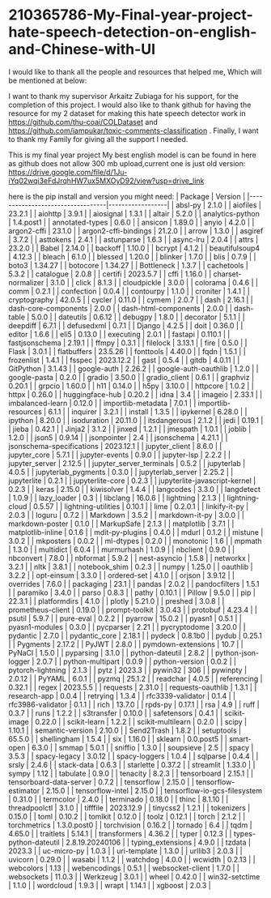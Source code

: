 # 210365786-My-Final-year-project-hate-speech-detection-on-english-and-Chinese-with-UI

I would like to thank all the people and resources that helped me, Which will be mentioned at below: 

I want to thank my supervisor Arkaitz Zubiaga for his support, for the completion of this project.
I would also like to thank github for having the resource for my 2 dataset for making this hate speech detector work in https://github.com/thu-coai/COLDataset and https://github.com/iampukar/toxic-comments-classification .
Finally, I want to thank my Family for giving all the support I needed.

This is my final year project
My best english model is can be found in here as github does not allow 300 mb upload,current one is just old version: https://drive.google.com/file/d/1Ju-iYq02wqi3eFdJrqhHW7ux5MXOyD92/view?usp=drive_link

here is the pip install and version  you might need:
| Package                          | Version          |
|----------------------------------|------------------|
| absl-py                          | 2.1.0            |
| aiofiles                         | 23.2.1           |
| aiohttp                          | 3.9.1            |
| aiosignal                        | 1.3.1            |
| altair                           | 5.2.0            |
| analytics-python                 | 1.4.post1        |
| annotated-types                  | 0.6.0            |
| ansicon                          | 1.89.0           |
| anyio                            | 4.2.0            |
| argon2-cffi                      | 23.1.0           |
| argon2-cffi-bindings             | 21.2.0           |
| arrow                            | 1.3.0            |
| asgiref                          | 3.7.2            |
| asttokens                        | 2.4.1            |
| astunparse                       | 1.6.3            |
| async-lru                        | 2.0.4            |
| attrs                            | 23.2.0           |
| Babel                            | 2.14.0           |
| backoff                          | 1.10.0           |
| bcrypt                           | 4.1.2            |
| beautifulsoup4                   | 4.12.3           |
| bleach                           | 6.1.0            |
| blessed                          | 1.20.0           |
| blinker                          | 1.7.0            |
| blis                             | 0.7.9            |
| boto3                            | 1.34.27          |
| botocore                         | 1.34.27          |
| Bottleneck                       | 1.3.7            |
| cachetools                       | 5.3.2            |
| catalogue                        | 2.0.8            |
| certifi                          | 2023.5.7         |
| cffi                             | 1.16.0           |
| charset-normalizer               | 3.1.0            |
| click                            | 8.1.3            |
| cloudpickle                      | 3.0.0            |
| colorama                         | 0.4.6            |
| comm                             | 0.2.1            |
| confection                       | 0.0.4            |
| contourpy                        | 1.1.0            |
| croniter                         | 1.4.1            |
| cryptography                     | 42.0.5           |
| cycler                           | 0.11.0           |
| cymem                            | 2.0.7            |
| dash                             | 2.16.1           |
| dash-core-components             | 2.0.0            |
| dash-html-components             | 2.0.0            |
| dash-table                       | 5.0.0            |
| dateutils                        | 0.6.12           |
| debugpy                          | 1.8.0            |
| decorator                        | 5.1.1            |
| deepdiff                         | 6.7.1            |
| defusedxml                       | 0.7.1            |
| Django                           | 4.2.5            |
| doit                             | 0.36.0           |
| editor                           | 1.6.6            |
| eli5                             | 0.13.0           |
| executing                        | 2.0.1            |
| fastapi                          | 0.110.1          |
| fastjsonschema                   | 2.19.1           |
| ffmpy                            | 0.3.1            |
| filelock                         | 3.13.1           |
| fire                             | 0.5.0            |
| Flask                            | 3.0.1            |
| flatbuffers                      | 23.5.26          |
| fonttools                        | 4.40.0           |
| fqdn                             | 1.5.1            |
| frozenlist                       | 1.4.1            |
| fsspec                           | 2023.12.2        |
| gast                             | 0.5.4            |
| gitdb                            | 4.0.11           |
| GitPython                        | 3.1.43           |
| google-auth                      | 2.26.2           |
| google-auth-oauthlib             | 1.2.0            |
| google-pasta                     | 0.2.0            |
| gradio                           | 3.50.0           |
| gradio_client                    | 0.6.1            |
| graphviz                         | 0.20.1           |
| grpcio                           | 1.60.0           |
| h11                              | 0.14.0           |
| h5py                             | 3.10.0           |
| httpcore                         | 1.0.2            |
| httpx                            | 0.26.0           |
| huggingface-hub                  | 0.20.2           |
| idna                             | 3.4              |
| imageio                          | 2.33.1           |
| imbalanced-learn                 | 0.12.0           |
| importlib-metadata               | 7.0.1            |
| importlib-resources              | 6.1.1            |
| inquirer                         | 3.2.1            |
| install                          | 1.3.5            |
| ipykernel                        | 6.28.0           |
| ipython                          | 8.20.0           |
| isoduration                      | 20.11.0          |
| itsdangerous                     | 2.1.2            |
| jedi                             | 0.19.1           |
| jieba                            | 0.42.1           |
| Jinja2                           | 3.1.2            |
| jinxed                           | 1.2.1            |
| jmespath                         | 1.0.1            |
| joblib                           | 1.2.0            |
| json5                            | 0.9.14           |
| jsonpointer                      | 2.4              |
| jsonschema                       | 4.21.1           |
| jsonschema-specifications        | 2023.12.1        |
| jupyter_client                   | 8.6.0            |
| jupyter_core                     | 5.7.1            |
| jupyter-events                   | 0.9.0            |
| jupyter-lsp                      | 2.2.2            |
| jupyter_server                   | 2.12.5           |
| jupyter_server_terminals         | 0.5.2            |
| jupyterlab                       | 4.0.5            |
| jupyterlab_pygments              | 0.3.0            |
| jupyterlab_server                | 2.25.2           |
| jupyterlite                      | 0.2.1            |
| jupyterlite-core                 | 0.2.3            |
| jupyterlite-javascript-kernel    | 0.2.3            |
| keras                            | 2.15.0           |
| kiwisolver                       | 1.4.4            |
| langcodes                        | 3.3.0            |
| langdetect                       | 1.0.9            |
| lazy_loader                      | 0.3              |
| libclang                         | 16.0.6           |
| lightning                        | 2.1.3            |
| lightning-cloud                  | 0.5.57           |
| lightning-utilities              | 0.10.1           |
| lime                             | 0.2.0.1          |
| linkify-it-py                    | 2.0.3            |
| loguru                           | 0.7.2            |
| Markdown                         | 3.5.2            |
| markdown-it-py                   | 3.0.0            |
| markdown-poster                  | 0.1.0            |
| MarkupSafe                       | 2.1.3            |
| matplotlib                       | 3.7.1            |
| matplotlib-inline                | 0.1.6            |
| mdit-py-plugins                  | 0.4.0            |
| mdurl                            | 0.1.2            |
| mistune                          | 3.0.2            |
| mkposters                        | 0.0.2            |
| ml-dtypes                        | 0.2.0            |
| monotonic                        | 1.6              |
| mpmath                           | 1.3.0            |
| multidict                        | 6.0.4            |
| murmurhash                       | 1.0.9            |
| nbclient                         | 0.9.0            |
| nbconvert                        | 7.8.0            |
| nbformat                         | 5.9.2            |
| nest-asyncio                     | 1.5.8            |
| networkx                         | 3.2.1            |
| nltk                             | 3.8.1            |
| notebook_shim                    | 0.2.3            |
| numpy                            | 1.25.0           |
| oauthlib                         | 3.2.2            |
| opt-einsum                       | 3.3.0            |
| ordered-set                      | 4.1.0            |
| orjson                           | 3.9.12           |
| overrides                        | 7.6.0            |
| packaging                        | 23.1             |
| pandas                           | 2.0.2            |
| pandocfilters                    | 1.5.1            |
| paramiko                         | 3.4.0            |
| parso                            | 0.8.3            |
| pathy                            | 0.10.1           |
| Pillow                           | 9.5.0            |
| pip                              | 22.3.1           |
| platformdirs                     | 4.1.0            |
| plotly                           | 5.21.0           |
| preshed                          | 3.0.8            |
| prometheus-client                | 0.19.0           |
| prompt-toolkit                   | 3.0.43           |
| protobuf                         | 4.23.4           |
| psutil                           | 5.9.7            |
| pure-eval                        | 0.2.2            |
| pyarrow                          | 15.0.2           |
| pyasn1                           | 0.5.1            |
| pyasn1-modules                   | 0.3.0            |
| pycparser                        | 2.21             |
| pycryptodome                     | 3.20.0           |
| pydantic                         | 2.7.0            |
| pydantic_core                    | 2.18.1           |
| pydeck                           | 0.8.1b0          |
| pydub                            | 0.25.1           |
| Pygments                         | 2.17.2           |
| PyJWT                            | 2.8.0            |
| pymdown-extensions               | 10.7             |
| PyNaCl                           | 1.5.0            |
| pyparsing                        | 3.1.0            |
| python-dateutil                  | 2.8.2            |
| python-json-logger               | 2.0.7            |
| python-multipart                 | 0.0.9            |
| python-version                   | 0.0.2            |
| pytorch-lightning                | 2.1.3            |
| pytz                             | 2023.3           |
| pywin32                          | 306              |
| pywinpty                         | 2.0.12           |
| PyYAML                           | 6.0.1            |
| pyzmq                            | 25.1.2           |
| readchar                         | 4.0.5            |
| referencing                      | 0.32.1           |
| regex                            | 2023.5.5         |
| requests                         | 2.31.0           |
| requests-oauthlib                | 1.3.1            |
| research-app                     | 0.0.4            |
| retrying                         | 1.3.4            |
| rfc3339-validator                | 0.1.4            |
| rfc3986-validator                | 0.1.1            |
| rich                             | 13.7.0           |
| rpds-py                          | 0.17.1           |
| rsa                              | 4.9              |
| ruff                             | 0.3.7            |
| runs                             | 1.2.2            |
| s3transfer                       | 0.10.0           |
| safetensors                      | 0.4.1            |
| scikit-image                     | 0.22.0           |
| scikit-learn                     | 1.2.2            |
| scikit-multilearn                | 0.2.0            |
| scipy                            | 1.10.1           |
| semantic-version                 | 2.10.0           |
| Send2Trash                       | 1.8.2            |
| setuptools                       | 65.5.0           |
| shellingham                      | 1.5.4            |
| six                              | 1.16.0           |
| sklearn                          | 0.0.post5       |
| smart-open                       | 6.3.0            |
| smmap                            | 5.0.1            |
| sniffio                          | 1.3.0            |
| soupsieve                        | 2.5              |
| spacy                            | 3.5.3            |
| spacy-legacy                     | 3.0.12           |
| spacy-loggers                    | 1.0.4            |
| sqlparse                         | 0.4.4            |
| srsly                            | 2.4.6            |
| stack-data                       | 0.6.3            |
| starlette                        | 0.37.2           |
| streamlit                        | 1.33.0           |
| sympy                            | 1.12             |
| tabulate                         | 0.9.0            |
| tenacity                         | 8.2.3            |
| tensorboard                      | 2.15.1           |
| tensorboard-data-server          | 0.7.2            |
| tensorflow                       | 2.15.0           |
| tensorflow-estimator             | 2.15.0           |
| tensorflow-intel                 | 2.15.0           |
| tensorflow-io-gcs-filesystem     | 0.31.0           |
| termcolor                        | 2.4.0            |
| terminado                        | 0.18.0           |
| thinc                            | 8.1.10           |
| threadpoolctl                    | 3.1.0            |
| tifffile                         | 2023.12.9        |
| tinycss2                         | 1.2.1            |
| tokenizers                       | 0.15.0           |
| toml                             | 0.10.2           |
| tomlkit                          | 0.12.0           |
| toolz                            | 0.12.1           |
| torch                            | 2.1.2            |
| torchmetrics                     | 1.3.0.post0     |
| torchvision                      | 0.16.2           |
| tornado                          | 6.4              |
| tqdm                             | 4.65.0           |
| traitlets                        | 5.14.1           |
| transformers                     | 4.36.2           |
| typer                            | 0.12.3           |
| types-python-dateutil            | 2.8.19.20240106  |
| typing_extensions                | 4.9.0            |
| tzdata                           | 2023.3           |
| uc-micro-py                      | 1.0.3            |
| uri-template                     | 1.3.0            |
| urllib3                          | 2.0.3            |
| uvicorn                          | 0.29.0           |
| wasabi                           | 1.1.2            |
| watchdog                         | 4.0.0            |
| wcwidth                          | 0.2.13           |
| webcolors                        | 1.13             |
| webencodings                     | 0.5.1            |
| websocket-client                 | 1.7.0            |
| websockets                       | 11.0.3           |
| Werkzeug                         | 3.0.1            |
| wheel                            | 0.42.0           |
| win32-setctime                   | 1.1.0            |
| wordcloud                        | 1.9.3            |
| wrapt                            | 1.14.1           |
| xgboost                          | 2.0.3            |
